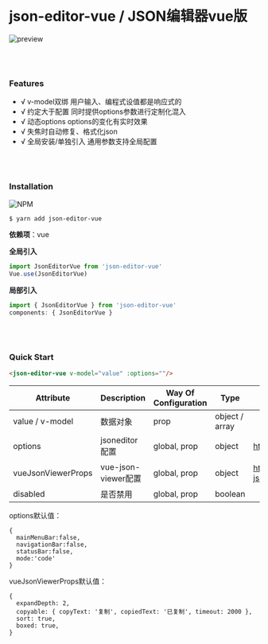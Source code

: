 # json-editor-vue / JSON编辑器vue版

![preview](./preview.png)

<br/><br/>

### Features

- √ v-model双绑 用户输入、编程式设值都是响应式的
- √ 约定大于配置 同时提供options参数进行定制化混入
- √ 动态options options的变化有实时效果
- √ 失焦时自动修复、格式化json
- √ 全局安装/单独引入 通用参数支持全局配置

<br/><br/>

### Installation
![NPM](https://nodei.co/npm/json-editor-vue.png)
``` bash
$ yarn add json-editor-vue
```

**依赖项**：vue

**全局引入**
```js
import JsonEditorVue from 'json-editor-vue'
Vue.use(JsonEditorVue)
```

**局部引入**
```js
import { JsonEditorVue } from 'json-editor-vue'
components: { JsonEditorVue }
```

<br/><br/>

### Quick Start

```html
<json-editor-vue v-model="value" :options=""/>
```

| Attribute | Description | Way Of Configuration | Type | Accepted Values | Default |
| --- | --- | --- | --- | --- | --- |
| value / v-model | 数据对象 | prop | object / array | | |
| options | jsoneditor配置 | global, prop | object | https://github.com/josdejong/jsoneditor | *详见后文 |
| vueJsonViewerProps | vue-json-viewer配置 | global, prop | object | https://github.com/chenfengjw163/vue-json-viewer| *详见后文 |
| disabled | 是否禁用 | global, prop | boolean | | false |

options默认值：

```
{ 
  mainMenuBar:false, 
  navigationBar:false, 
  statusBar:false, 
  mode:'code' 
}
```

vueJsonViewerProps默认值：

```
{
  expandDepth: 2,
  copyable: { copyText: '复制', copiedText: '已复制', timeout: 2000 },
  sort: true,
  boxed: true,
}
```
